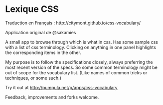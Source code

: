 # Lexique CSS 
Traduction en Français : http://citymont.github.io/css-vocabulary/

Application original de @sakamies

A small app to browse through which is what in css. Has some sample css with a list of css terminology. Clicking on anything in one panel highlights the corresponding items in the other.

My purpose is to follow the specifications closely, always preferring the most recent version of the specs. So some common terminology might be out of scope for the vocabulary list. (Like names of common tricks or techniques, or some such.)

Try it out at http://pumpula.net/p/apps/css-vocabulary

Feedback, improvements and forks welcome.
